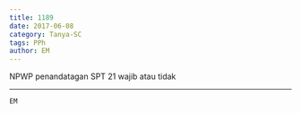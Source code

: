 ```yaml
---
title: 1189
date: 2017-06-08
category: Tanya-SC
tags: PPh
author: EM
---
```


NPWP penandatagan SPT 21 wajib atau tidak

---



`EM`

